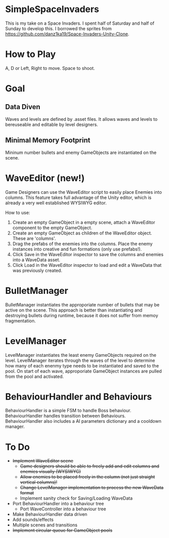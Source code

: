 # SimpleSpaceInvaders
This is my take on a Space Invaders. I spent half of Saturday and half of Sunday to develop this.
I borrowed the sprites from https://github.com/danz1ka19/Space-Invaders-Unity-Clone.

# How to Play
A, D or Left, Right to move.
Space to shoot.

# Goal
## Data Diven
Waves and levels are defined by .asset files. It allows waves and levels to bereuseable and editable by level designers.
## Minimal Memory Footprint
Mininum number bullets and enemy GameObjects are instantiated on the scene.

# WaveEditor (new!)
Game Designers can use the WaveEditor script to easily place Enemies into columns. This feature takes full advantage of the Unity editor, which is already a very well established WYSIWYG editor.

How to use:
1. Create an empty GameObject in a empty scene, attach a WaveEditor component to the empty GameObject.
2. Create an empty GameObject as children of the WaveEditor object. These are 'columns'.
3. Drag the prefabs of the enemies into the columns. Place  the enemy instances into creative and fun formations (only use prefabs!).
4. Click Save in the WaveEditor inspector to save the columns and enemies into a WaveData asset.
5. Click Load in the WaveEditor inspector to load and edit a WaveData that was previously created.

# BulletManager
BulletManager instantiates the approporiate number of bullets that may be active on the scene. This approach is better than instantiating and destroying bullets during runtime, because it does not suffer from memoy fragmentation.

# LevelManager
LevelManager instantiates the least enemy GameObjects required on the level. LevelManager iterates through the waves of the level to determine how many of each enenmy type needs to be instantiated and saved to the pool. On start of each wave, approporiate GameObject instances are pulled from the pool and activated.

# BehaviourHandler and Behaviours
BehaviourHandler is a simple FSM to handle Boss behaviour. BehaviourHandler handles transition between Behaviours. BehaviourHandler also includes a AI parameters dictionary and a cooldown manager.

# To Do
- ~~Implement WaveEditor scene~~
  - ~~Game designers should be able to freely add and edit columns and enemies visually (WYSIWYG)~~
  - ~~Allow enemies to be placed freely in the column (not just straight vertical columns)!~~
  - ~~Change LevelManager implementation to process the new WaveData format~~
  - Implement sanity check for Saving/Loading WaveData
- Port BehaviourHandler into a behaviour tree
  - Port WaveController into a behaviour tree
- Make BehaviourHandler data driven
- Add sounds/effects
- Multiple scenes and transitions
- ~~Implement circular queue for GameObject pools~~
